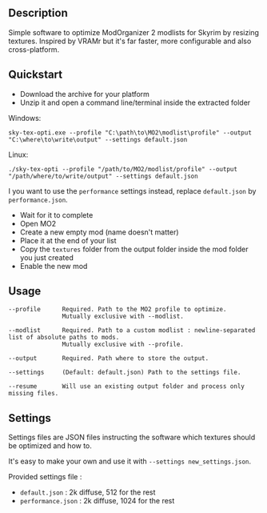 ## Description
Simple software to optimize ModOrganizer 2 modlists for Skyrim by resizing textures. Inspired by VRAMr but it's far faster, more configurable and also cross-platform.

## Quickstart
- Download the archive for your platform
- Unzip it and open a command line/terminal inside the extracted folder

Windows:
```
sky-tex-opti.exe --profile "C:\path\to\MO2\modlist\profile" --output "C:\where\to\write\output" --settings default.json
```

Linux:
```
./sky-tex-opti --profile "/path/to/MO2/modlist/profile" --output "/path/where/to/write/output" --settings default.json
```

I you want to use the `performance` settings instead, replace `default.json` by `performance.json`. 

- Wait for it to complete
- Open MO2
- Create a new empty mod (name doesn't matter)
- Place it at the end of your list
- Copy the `textures` folder from the output folder inside the mod folder you just created
- Enable the new mod

## Usage
```
--profile      Required. Path to the MO2 profile to optimize. 
               Mutually exclusive with --modlist.

--modlist      Required. Path to a custom modlist : newline-separated list of absolute paths to mods.
               Mutually exclusive with --profile.

--output       Required. Path where to store the output.

--settings     (Default: default.json) Path to the settings file.

--resume       Will use an existing output folder and process only missing files.
```

## Settings
Settings files are JSON files instructing the software which textures should be optimized and how to.

It's easy to make your own and use it with `--settings new_settings.json`.

Provided settings file :
- `default.json` : 2k diffuse, 512 for the rest
- `performance.json` : 2k diffuse, 1024 for the rest